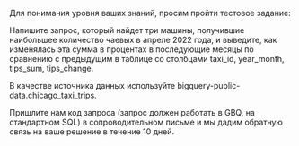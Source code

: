 Для понимания уровня ваших знаний, просим пройти тестовое задание:

Напишите запрос, который найдет три машины, получившие наибольшее количество 
чаевых в апреле 2022 года, и выведите, как изменялась эта сумма в процентах 
в последующие месяцы по сравнению с предыдущим в таблице со столбцами 
taxi_id, year_month, tips_sum, tips_change.

В качестве источника данных используйте bigquery-public-data.chicago_taxi_trips.

Пришлите нам код запроса (запрос должен работать в GBQ, на стандартном SQL) 
в сопроводительном письме и мы дадим обратную связь на ваше решение в течение 10 дней.

